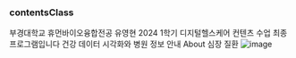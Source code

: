### contentsClass
부경대학교 휴먼바이오융합전공 유영현
2024 1학기 디지털헬스케어 컨텐츠 수업
최종 프로그램입니다
건강 데이터 시각화와 병원 정보 안내
About 심장 질환
![image](https://github.com/YoungHyunRYU/contentsClass/assets/143932503/8c6d8f4c-ce63-42a8-a26f-af70115eda11)
